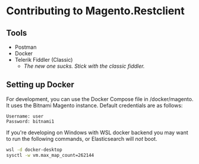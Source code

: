 # Contributing to Magento.Restclient

## Tools 

* Postman
* Docker
* Telerik Fiddler (Classic)
  * *The new one sucks. Stick with the classic fiddler.* 




## Setting up Docker

For development, you can use the Docker Compose file in /docker/magento. It uses the Bitnami Magento instance. Default credentials are as follows:

```
Username: user
Password: bitnami1
```

If you're developing on Windows with WSL docker backend you may want to run the following commands, or Elasticsearch will *not* boot.

```sh
wsl -d docker-desktop
sysctl -w vm.max_map_count=262144
```


